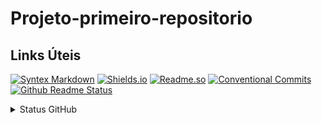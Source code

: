 # Projeto-primeiro-repositorio
## Links Úteis
[![Syntex Markdown](https://img.shields.io/badge/Syntex%20Markdown-black?style=for-the-badge&logo=markdown)](https://www.markdownguide.org/basic-syntax/)
[![Shields.io](https://img.shields.io/badge/Shields.io-darkgreen?style=for-the-badge&logo=shieldsdotio&logoColor=white&labelColor=black)](https://shields.io/badges)
[![Readme.so](https://img.shields.io/badge/Readme.so-brightgreen?style=for-the-badge&logo=readme&logoColor=white&labelColor=black)](https://readme.so/editor)
[![Conventional Commits](https://img.shields.io/badge/Conventional%20Commits-1?style=for-the-badge&logo=conventionalcommits&logoColor=white&labelColor=black&color=ff99cc)](https://www.conventionalcommits.org/en/v1.0.0/)
[![Github Readme Status](https://img.shields.io/badge/Github%20Readme%20Status-1?style=for-the-badge&logo=Github&logoColor=white&labelColor=black&color=blue)](https://github.com/anuraghazra/github-readme-stats#top-languages-card)



<details>
<summary>Status GitHub</summary>
  
![Linguagens](https://github-readme-stats.vercel.app/api/top-langs/?username=Tsey-y&layout=compact&theme=transparent)

</details>
